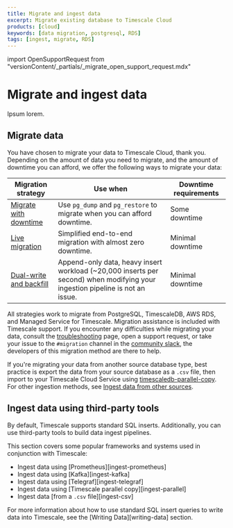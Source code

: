 ```yaml
---
title: Migrate and ingest data
excerpt: Migrate existing database to Timescale Cloud
products: [cloud]
keywords: [data migration, postgresql, RDS]
tags: [ingest, migrate, RDS]
---
```


import OpenSupportRequest from "versionContent/_partials/_migrate_open_support_request.mdx"

# Migrate and ingest data

Ipsum lorem. 

## Migrate data

You have chosen to migrate your data to Timescale Cloud, thank you. Depending on the amount of data 
you need to migrate, and the amount of downtime you can afford, we offer the following ways to migrate 
your data: 

| Migration strategy                         | Use when                                                                                                                    | Downtime requirements |
|--------------------------------------------|-----------------------------------------------------------------------------------------------------------------------------|-----------------------|
| [Migrate with downtime][pg-dump-restore]   | Use `pg_dump` and `pg_restore` to migrate when you can afford downtime.                                                     | Some downtime         |
| [Live migration][live-migration]           | Simplified end-to-end migration with almost zero downtime.                                                                  | Minimal downtime      |
| [Dual-write and backfill][dual-write]      | Append-only data, heavy insert workload (~20,000 inserts per second) when modifying your ingestion pipeline is not an issue. | Minimal downtime      |

All strategies work to migrate from PostgreSQL, TimescaleDB, AWS RDS, and Managed Service for Timescale. Migration 
assistance is included with Timescale support. If you encounter any difficulties while migrating your data,
consult the [troubleshooting] page, open a support request, or take your issue to the `#migration` channel
in the [community slack](https://slack.timescale.com/), the developers of this migration method are there to help.

<OpenSupportRequest />

If you're migrating your data from another source database type, best practice is export the data from your source database as 
a `.csv` file, then import to your Timescale Cloud Service using [timescaledb-parallel-copy][parallel-copy]. For other ingestion methods, 
see [Ingest data from other sources][data-ingest].


## Ingest data using third-party tools

By default, Timescale supports standard SQL inserts. Additionally, you can use
third-party tools to build data ingest pipelines.

This section covers some popular frameworks and systems used in conjunction with
Timescale:

*   Ingest data using [Prometheus][ingest-prometheus]
*   Ingest data using [Kafka][ingest-kafka]
*   Ingest data using [Telegraf][ingest-telegraf]
*   Ingest data using [Timescale parallel copy][ingest-parallel]
*   Ingest data [from a `.csv` file][ingest-csv]

For more information about how to use standard SQL insert queries to write data
into Timescale, see the [Writing Data][writing-data] section.


[data-ingest]: /use-timescale/:currentVersion:/ingest-data/
[dual-write]: /ingest-and-migrate/:currentVersion:/dual-write-and-backfill/
[pg-dump-restore]: /ingest-and-migrate/:currentVersion:/pg-dump-and-restore/
[parallel-copy]: /use-timescale/:currentVersion:/ingest-data/import-csv/
[troubleshooting]: /ingest-and-migrate/:currentVersion:/troubleshooting/
[live-migration]: /ingest-and-migrate/:currentVersion:/live-migration/
[pgcopydb]: https://github.com/dimitri/pgcopydb
[playbooks]: /ingest-and-migrate/:currentVersion:/playbooks/
